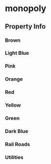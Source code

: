 # monopoly
## Property Info

### Brown

### Light Blue

### Pink

### Orange

### Red

### Yellow

### Green

### Dark Blue

### Rail Roads

### Utilities
